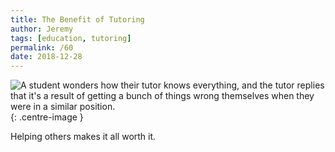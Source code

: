 ```yaml
---
title: The Benefit of Tutoring
author: Jeremy
tags: [education, tutoring]
permalink: /60
date: 2018-12-28
---
```


![A student wonders how their tutor knows everything, and the tutor replies that it's a result of getting a bunch of things wrong themselves when they were in a similar position.](https://res.cloudinary.com/dh3hm8pb7/image/upload/c_scale,q_auto:best,w_615/v1535842782/Handwaving/Published/BenefitOfTutoring.png){: .centre-image }

Helping others makes it all worth it.